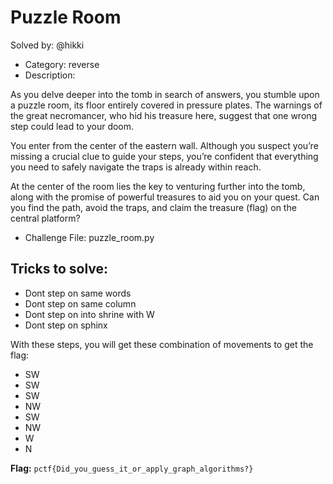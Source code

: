 # Puzzle Room

Solved by: @hikki

- Category: reverse
- Description:

As you delve deeper into the tomb in search of answers, you stumble upon a puzzle room, its floor entirely covered in pressure plates. The warnings of the great necromancer, who hid his treasure here, suggest that one wrong step could lead to your doom.

You enter from the center of the eastern wall. Although you suspect you’re missing a crucial clue to guide your steps, you’re confident that everything you need to safely navigate the traps is already within reach.

At the center of the room lies the key to venturing further into the tomb, along with the promise of powerful treasures to aid you on your quest. Can you find the path, avoid the traps, and claim the treasure (flag) on the central platform?

- Challenge File: puzzle\_room.py

## Tricks to solve:

- Dont step on same words
- Dont step on same column
- Dont step on into shrine with W
- Dont step on sphinx

With these steps, you will get these combination of movements to get the flag:
- SW
- SW
- SW
- NW
- SW
- NW
- W
- N

**Flag:** `pctf{Did_you_guess_it_or_apply_graph_algorithms?}`


